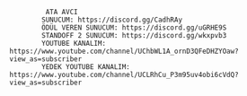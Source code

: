             ATA AVCI
            SUNUCUM: https://discord.gg/CadhRAy
            ÖDÜL VEREN SUNUCUM: https://discord.gg/uGRHE9S                              
            STANDOFF 2 SUNUCUM: https://discord.gg/wkxpvb3
            YOUTUBE KANALIM: https://www.youtube.com/channel/UChbWL1A_ornD3QFeDHZYOaw?view_as=subscriber
            YEDEK YOUTUBE KANALIM: https://www.youtube.com/channel/UCLRhCu_P3m95uv4obi6cVdQ?view_as=subscriber                       
